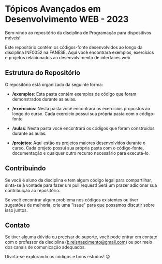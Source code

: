 
# Tópicos Avançados em Desenvolvimento WEB - 2023
Bem-vindo ao repositório da disciplina de Programação para dispositivos móveis!

Este repositório contém os códigos-fonte desenvolvidos ao longo da disciplina INF0052 na FANESE. Aqui você encontrará exemplos, exercícios e projetos relacionados ao desenvolvimento de interfaces web.

## Estrutura do Repositório
O repositório está organizado da seguinte forma:

- **/exemplos**: Esta pasta contém exemplos de código que foram demonstrados durante as aulas.

- **/exercicios**: Nesta pasta você encontrará os exercícios propostos ao longo do curso. Cada exercício possui sua própria pasta com o código-fonte 
- **/aulas**: Nesta pasta você encontrará os códigos que foram construídos durante as aulas.

- **/projetos**: Aqui estão os projetos maiores desenvolvidos durante o curso. Cada projeto possui sua própria pasta com o código-fonte, documentação e qualquer outro recurso necessário para executá-lo.


## Contribuindo
Se você é aluno da disciplina e tem algum código legal para compartilhar, sinta-se à vontade para fazer um pull request! Será um prazer adicionar sua contribuição ao repositório.

Se você encontrar algum problema nos códigos existentes ou tiver sugestões de melhoria, crie uma "issue" para que possamos discutir sobre isso juntos.

## Contato
Se tiver alguma dúvida ou precisar de suporte, você pode entrar em contato com o professor da disciplina (b.reisnascimento@gmail.com) ou por meio dos canais de comunicação adequados.

Divirta-se explorando os códigos e bons estudos! 😊

